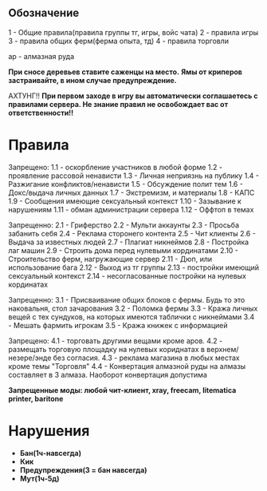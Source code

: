 ## Обозначение
1 - Общие правила(правила группы тг, игры, войс чата)
2 - правила игры
3 - правила общих ферм(ферма опыта, тд)
4 - правила торговли

ар - алмазная руда

**При сносе деревьев ставите саженцы на место.**
**Ямы от криперов застраивайте, в ином случае предупреждение.**

АХТУНГ!! **При первом заходе в игру вы автоматически соглашаетесь с правилами сервера. Не знание правил не освобождает вас от ответственности!!**

# Правила
Запрещено:
1.1 - оскорбление участников в любой форме
1.2 - проявление рассовой ненависти
1.3 - Личная неприязнь на публику
1.4 - Разжигание конфликтов/ненависти
1.5 - Обсуждение полит тем
1.6 - Докс/выдача личных данных
1.7 - Экстремизм, и материалы
1.8 - КАПС
1.9 - Сообщения имеющие сексуальный контекст
1.10 - Зазывание к нарушениям
1.11 - обман администрации сервера
1.12 - Оффтоп в темах

Запрещенно:
2.1 - Гриферство
2.2 - Мульти аккаунты
2.3 - Просьба забанить себя
2.4 - Реклама сторонего контента
2.5 - Чит клиенты
2.6 - Выдача за известных людей
2.7 - Плагиат никнеймов
2.8 - Постройка лаг машин
2.9 - Строить дома перед нулевыми кординатами
2.10 - Строительство ферм, нагружающие сервер
2.11 - Дюп, или использование бага
2.12 - Выход из тг группы
2.13 - постройки имеющий сексуальный контекст
2.14 - несогласованные постройки на нулевых кординатах

Запрещенно:
3.1 - Присваивание общих блоков с фермы. Будь то это наковальня, стол зачарования
3.2 - Поломка фермы
3.3 - Кража личных вещей с тех сундуков, на которых имеются таблички с никнеймами
3.4 - Мешать фармить игрокам
3.5 - Кража книжек с информацией

Запрещено:
4.1 - торговать другими вещами кроме аров.
4.2 - размещать торговую площадку на нулевых кориднатах в верхнем/незере/энде без согласия.
4.3 - реклама магазина в любых местах кроме темы "Торговля"
4.4 - Конвертация алмазной руды на алмазы составляет в 3 алмаза. Наоборот конвертация допустима

**Запрещенные моды: любой чит-клиент, xray, freecam, litematica printer, baritone**
# Нарушения
 - **Бан(1ч-навсегда)**
 - **Кик**
 - **Предупреждения(3 = бан навсегда)**
 - **Мут(1ч-5д)**

